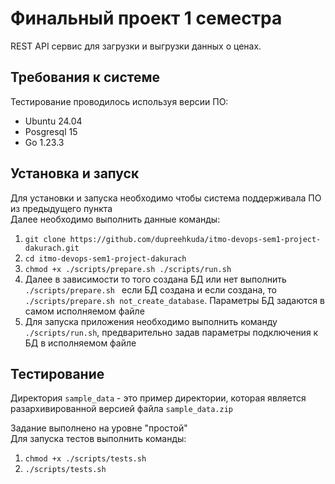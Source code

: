 # Финальный проект 1 семестра

REST API сервис для загрузки и выгрузки данных о ценах.

## Требования к системе

Тестирование проводилось используя версии ПО:
- Ubuntu 24.04
- Posgresql 15
- Go 1.23.3

## Установка и запуск

Для установки и запуска необходимо чтобы система поддерживала ПО из предыдущего пункта \
Далее необходимо выполнить данные команды:
1. ```git clone https://github.com/dupreehkuda/itmo-devops-sem1-project-dakurach.git```
2. ```cd itmo-devops-sem1-project-dakurach```
3. ```chmod +x ./scripts/prepare.sh ./scripts/run.sh```
4. Далее в зависимости то того создана БД или нет выполнить ```./scripts/prepare.sh ``` если БД создана и если создана, то ```./scripts/prepare.sh not_create_database```. Параметры БД задаются в самом исполняемом файле
5. Для запуска приложения необходимо выполнить команду ```./scripts/run.sh```, предварительно задав параметры подключения к БД в исполняемом файле

## Тестирование

Директория `sample_data` - это пример директории, которая является разархивированной версией файла `sample_data.zip`

Задание выполнено на уровне "простой" \
Для запуска тестов выполнить команды:
1. ```chmod +x ./scripts/tests.sh```
2. ```./scripts/tests.sh```
